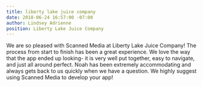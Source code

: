 ```yaml
---
title: liberty lake juice company
date: 2018-06-24 16:57:00 -07:00
author: Lindsey Adrienne
position: Liberty Lake Juice Company
---
```


We are so pleased with Scanned Media at Liberty Lake Juice Company! The process from start to finish has been a great experience. We love the way that the app ended up looking- it is very well put together, easy to navigate, and just all around perfect. Noah has been extremely accommodating and always gets back to us quickly when we have a question. We highly suggest using Scanned Media to develop your app!